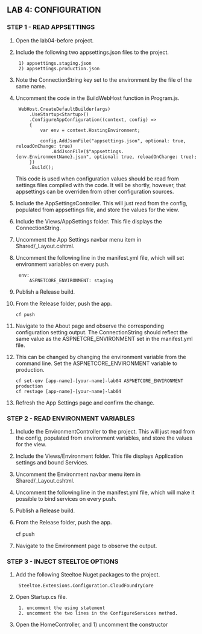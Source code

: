 ﻿## LAB 4: CONFIGURATION

### STEP 1 - READ APPSETTINGS

1. Open the lab04-before project.
2. Include the following two appsettings.json files to the project.

		1) appsettings.staging.json
		2) appsettings.production.json

3. Note the ConnectionString key set to the environment by the file of the same name.
4. Uncomment the code in the BuildWebHost function in Program.js.

		WebHost.CreateDefaultBuilder(args)
            .UseStartup<Startup>()
            .ConfigureAppConfiguration((context, config) =>
            {
                var env = context.HostingEnvironment;

                config.AddJsonFile("appsettings.json", optional: true, reloadOnChange: true)
                    .AddJsonFile($"appsettings.{env.EnvironmentName}.json", optional: true, reloadOnChange: true);
            })
            .Build();

	This code is used when configuration values should be read from settings files compiled with the code.
	It will be shortly, however, that appsettings can be overriden from other configuration sources.

5. Include the AppSettingsController. This will just read from the config, populated from appsettings file, and store the values for the view.
6. Include the Views/AppSettings folder. This file displays the ConnectionString.
7. Uncomment the App Settings navbar menu item in Shared/_Layout.cshtml.
8. Uncomment the following line in the manifest.yml file, which will set environment variables on every push.

		env:
			ASPNETCORE_ENVIRONMENT: staging

9. Publish a Release build.
10. From the Release folder, push the app.

		cf push

11. Navigate to the About page and observe the corresponding configuration setting output.
	The ConnectionString should reflect the same value as the ASPNETCRE_ENVIRONMENT set in the manifest.yml file.

12. This can be changed by changing the environment variable from the command line.
	Set the ASPNETCORE_ENVIRONMENT variable to production.

		cf set-env [app-name]-[your-name]-lab04 ASPNETCORE_ENVIRONMENT production
		cf restage [app-name]-[your-name]-lab04

13. Refresh the App Settings page and confirm the change.

### STEP 2 - READ ENVIRONMENT VARIABLES

1. Include the EnvironmentController to the project. This will just read from the config, populated from environment variables, and store the values for the view.
2. Include the Views/Environment folder. This file displays Application settings and bound Services.
3. Uncomment the Environment navbar menu item in Shared/_Layout.cshtml.
4. Uncomment the following line in the manifest.yml file, which will make it possible to bind services on every push.
5. Publish a Release build.
6. From the Release folder, push the app.

	cf push

8. Navigate to the Environment page to observe the output.

### STEP 3 - INJECT STEELTOE OPTIONS

1. Add the following Steeltoe Nuget packages to the project.

		Steeltoe.Extensions.Configuration.CloudFoundryCore

2. Open Startup.cs file.

		1. uncomment the using statement
		2. uncomment the two lines in the ConfigureServices method.

3. Open the HomeController, and 1) uncomment the constructor